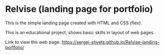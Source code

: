 # Relvise (landing page for portfolio)
This is the simple landing page created with HTML and CSS (flex).
<p>This is an educational project, shows basic skills in layout of web pages.</p>

Link to view the web page: <a>https://sergei-shvets.github.io/Relvise-landing-portfolio/</a>
